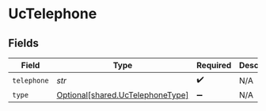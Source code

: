 # UcTelephone


## Fields

| Field                                                                      | Type                                                                       | Required                                                                   | Description                                                                |
| -------------------------------------------------------------------------- | -------------------------------------------------------------------------- | -------------------------------------------------------------------------- | -------------------------------------------------------------------------- |
| `telephone`                                                                | *str*                                                                      | :heavy_check_mark:                                                         | N/A                                                                        |
| `type`                                                                     | [Optional[shared.UcTelephoneType]](../../models/shared/uctelephonetype.md) | :heavy_minus_sign:                                                         | N/A                                                                        |